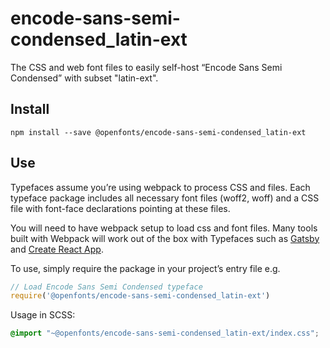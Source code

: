 
# encode-sans-semi-condensed_latin-ext

The CSS and web font files to easily self-host “Encode Sans Semi Condensed” with subset "latin-ext".

## Install

`npm install --save @openfonts/encode-sans-semi-condensed_latin-ext`

## Use

Typefaces assume you’re using webpack to process CSS and files. Each typeface
package includes all necessary font files (woff2, woff) and a CSS file with
font-face declarations pointing at these files.

You will need to have webpack setup to load css and font files. Many tools built
with Webpack will work out of the box with Typefaces such as [Gatsby](https://github.com/gatsbyjs/gatsby)
and [Create React App](https://github.com/facebookincubator/create-react-app).

To use, simply require the package in your project’s entry file e.g.

```javascript
// Load Encode Sans Semi Condensed typeface
require('@openfonts/encode-sans-semi-condensed_latin-ext')
```

Usage in SCSS:
```scss
@import "~@openfonts/encode-sans-semi-condensed_latin-ext/index.css";
```
